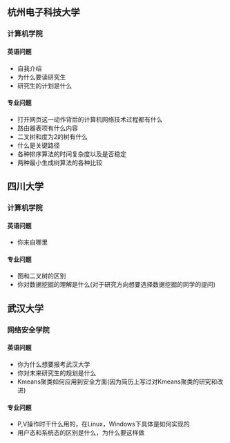 ## 杭州电子科技大学
### 计算机学院
#### 英语问题
- 自我介绍
- 为什么要读研究生
- 研究生的计划是什么
#### 专业问题
- 打开网页这一动作背后的计算机网络技术过程都有什么
- 路由器表项有什么内容
- 二叉树和度为2的树有什么
- 什么是关键路径
- 各种排序算法的时间复杂度以及是否稳定
- 两种最小生成树算法的各种比较
## 四川大学
### 计算机学院
#### 英语问题
- 你来自哪里
#### 专业问题
- 图和二叉树的区别
- 你对数据挖掘的理解是什么(对于研究方向想要选择数据挖掘的同学的提问)

## 武汉大学
### 网络安全学院
#### 英语问题
- 你为什么想要报考武汉大学
- 你对未来研究生的规划是什么
- Kmeans聚类如何应用到安全方面(因为简历上写过对Kmeans聚类的研究和改进)
#### 专业问题
- P,V操作时干什么用的，在Linux，Windows下具体是如何实现的
- 用户态和系统态的区别是什么，为什么要这样做